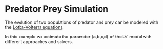 Predator Prey Simulation
================================================================================= 

The evolution of two populations of predator and prey can be modelled with the 
[Lotka-Volterra equations](https://en.wikipedia.org/wiki/Lotka%E2%80%93Volterra_equations).

In this example we estimate the parameter (a,b,c,d) of the LV-model with different approaches and solvers.

